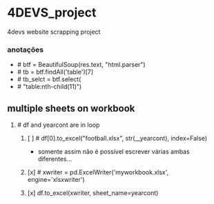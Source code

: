 # 4DEVS_project

4devs website scrapping project

### anotações

-   \# btf = BeautifulSoup(res.text, "html.parser")
-   \# tb = btf.findAll('table')[7]
-   \# tb_selct = btf.select(
-   \# "table:nth-child(11)")

## multiple sheets on workbook

1. \# df and yearcont are in loop

    1. [ ] \# df[0].to_excel("football.xlsx", str(\_\_yearcont), index=False)

        - somente assim não é possível escrever várias ambas diferentes...

    1. [x] \# xwriter = pd.ExcelWriter('myworkbook.xlsx', engine='xlsxwriter')
    1. [x] df.to_excel(xwriter, sheet_name=yearcont)
